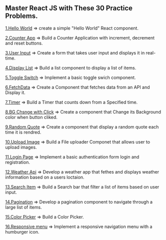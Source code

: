## Master React JS with These 30 Practice Problems.


[1.Hello World](././1-HelloWorld) => 
create a simple "Hello World" React component.


[2.Counter App](././2-Count) =>
Build a Counter Application with increment, decrement and reset buttons.


[3.User Input](././3-UserInput) =>
Create a form that takes user input and displays it in real-time.


[4.Display List](././4-Displaylist) =>
Build a list component to display a list of items.


[5.Toggle Switch](././5-Toggleswitch) =>
Implement a basic toggle swich component.

[6.FetchData](././6-Fetchdata) =>
Create a Component that fetches data from an API and Display it.

[7.Timer](././7-Timer) =>
Build a Timer that counts down from a Specified time.


[8.BG Chsnge with Click](././8-BGChangeColor) =>
Create a component that Change its Background color when button cliked.


[9.Random Quote](././9-RandomQuote) =>
Create a component that display a random quote each time it is rendred.


[10.Upload Image](././10-UploadImage) =>
Build a File uploader Componet that allows user to upload images.


[11.Login Page](././11-LoginReg) => Implement a basic authentication form login and registration.


[12.Weather Api](././12-WeatherApp) => Develop a weather app that fethes and displays weather information based on a users loctaion.

[13.Search Item](././13-SearchItem) => Build a Search bar that filter a list of items based on user input.


[14.Pagination](././14-Pagination) => Develop a pagination component to navigate through a large list of items.


[15.Color Picker](././15-ColorPicker) => Build a Color Picker.


[16.Responsive menu](././16-ResponsiveMenu) => Implement a responsive navigation menu with a humburger icon.